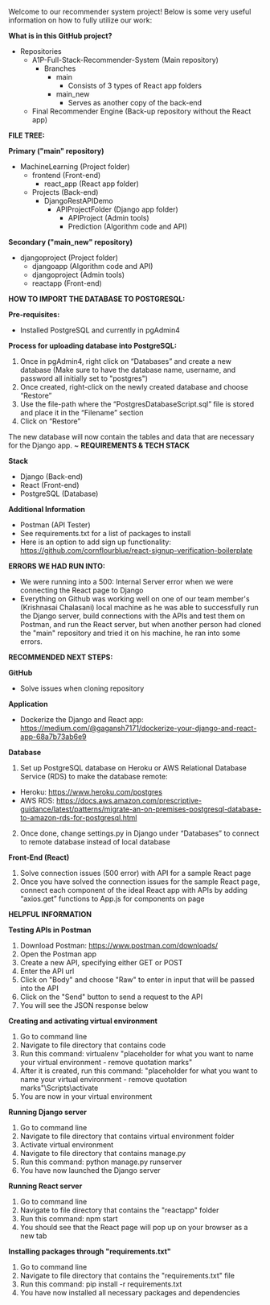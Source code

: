 Welcome to our recommender system project! Below is some very useful information on how to fully utilize our work:

**What is in this GitHub project?**
- Repositories
  - A1P-Full-Stack-Recommender-System (Main repository)
    - Branches
      - main
        - Consists of 3 types of React app folders
      - main_new
        - Serves as another copy of the back-end
  - Final Recommender Engine (Back-up repository without the React app)

**FILE TREE:**

**Primary ("main" repository)**
- MachineLearning (Project folder)
  - frontend (Front-end)
    - react_app (React app folder)
  - Projects (Back-end)
    - DjangoRestAPIDemo
      - APIProjectFolder (Django app folder)
        - APIProject (Admin tools)
        - Prediction (Algorithm code and API)

**Secondary ("main_new" repository)**
- djangoproject (Project folder)
  - djangoapp (Algorithm code and API)
  - djangoproject (Admin tools)
  - reactapp (Front-end)  
      
**HOW TO IMPORT THE DATABASE TO POSTGRESQL:**

**Pre-requisites:**

- Installed PostgreSQL and currently in pgAdmin4

**Process for uploading database into PostgreSQL:**

1. Once in pgAdmin4, right click on “Databases” and create a new database (Make sure to have the database name, username, and password all initially set to "postgres")
2. Once created, right-click on the newly created database and choose “Restore”
3. Use the file-path where the “PostgresDatabaseScript.sql” file is stored and place it in the “Filename” section
4. Click on “Restore”

The new database will now contain the tables and data that are necessary for the Django app.
~
**REQUIREMENTS & TECH STACK**

**Stack**

- Django (Back-end)
- React (Front-end)
- PostgreSQL (Database)

**Additional Information**
- Postman (API Tester)
- See requirements.txt for a list of packages to install
- Here is an option to add sign up functionality: https://github.com/cornflourblue/react-signup-verification-boilerplate   
       
 **ERRORS WE HAD RUN INTO:**

 - We were running into a 500: Internal Server error when we were connecting the React page to Django
 - Everything on Github was working well on one of our team member's (Krishnasai Chalasani) local machine as he was able to successfully run the Django server, build connections with the APIs and test them on Postman, and run the React server, but when another person had cloned the "main" repository and tried it on his machine, he ran into some errors.

**RECOMMENDED NEXT STEPS:**

**GitHub**
- Solve issues when cloning repository

**Application**
- Dockerize the Django and React app: https://medium.com/@gagansh7171/dockerize-your-django-and-react-app-68a7b73ab6e9

**Database**
1. Set up PostgreSQL database on Heroku or AWS Relational Database Service (RDS) to make the database remote:
  - Heroku: https://www.heroku.com/postgres
  - AWS RDS: https://docs.aws.amazon.com/prescriptive-guidance/latest/patterns/migrate-an-on-premises-postgresql-database-to-amazon-rds-for-postgresql.html
2. Once done, change settings.py in Django under “Databases” to connect to remote database instead of local database

**Front-End (React)**
1. Solve connection issues (500 error) with API for a sample React page
2. Once you have solved the connection issues for the sample React page, connect each component of the ideal React app with APIs by adding “axios.get” functions to App.js for components on page

**HELPFUL INFORMATION**

**Testing APIs in Postman**
1. Download Postman: https://www.postman.com/downloads/
2. Open the Postman app 
3. Create a new API, specifying either GET or POST
4. Enter the API url
5. Click on "Body" and choose "Raw" to enter in input that will be passed into the API
6. Click on the "Send" button to send a request to the API
7. You will see the JSON response below

**Creating and activating virtual environment**
1. Go to command line
2. Navigate to file directory that contains code
3. Run this command: virtualenv "placeholder for what you want to name your virtual environment - remove quotation marks"
4. After it is created, run this command: "placeholder for what you want to name your virtual environment - remove quotation marks"\Scripts\activate
5. You are now in your virtual environment

**Running Django server**
1. Go to command line
2. Navigate to file directory that contains virtual environment folder
3. Activate virtual environment
4. Navigate to file directory that contains manage.py
5. Run this command: python manage.py runserver
6. You have now launched the Django server

**Running React server**
1. Go to command line
2. Navigate to file directory that contains the "reactapp" folder
3. Run this command: npm start
4. You should see that the React page will pop up on your browser as a new tab

**Installing packages through "requirements.txt"**
1. Go to command line
2. Navigate to file directory that contains the "requirements.txt" file
3. Run this command: pip install -r requirements.txt
4. You have now installed all necessary packages and dependencies
